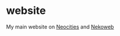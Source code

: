 # website
My main website on [Neocities](https://neocities.org/site/reduxflakes) and [Nekoweb](https://nekoweb.org/)
